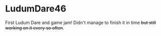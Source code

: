 # LudumDare46
First Ludum Dare and game jam! Didn't manage to finish it in time ~~but still working on it every so often~~.
